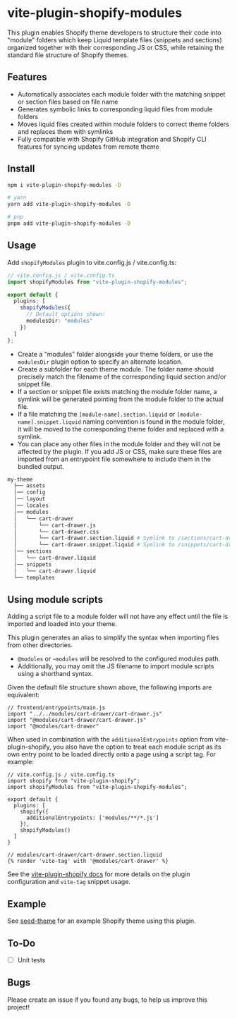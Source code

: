 # vite-plugin-shopify-modules

This plugin enables Shopify theme developers to structure their code into "module" folders which keep Liquid template files (snippets and sections) organized together with their corresponding JS or CSS, while retaining the standard file structure of Shopify themes.

## Features

- Automatically associates each module folder with the matching snippet or section files based on file name
- Generates symbolic links to corresponding liquid files from module folders
- Moves liquid files created within module folders to correct theme folders and replaces them with symlinks
- Fully compatible with Shopify GitHub integration and Shopify CLI features for syncing updates from remote theme

## Install

```bash
npm i vite-plugin-shopify-modules -D

# yarn
yarn add vite-plugin-shopify-modules -D

# pnp
pnpm add vite-plugin-shopify-modules -D

```

## Usage

Add `shopifyModules` plugin to vite.config.js / vite.config.ts:

```ts
// vite.config.js / vite.config.ts
import shopifyModules from "vite-plugin-shopify-modules";

export default {
  plugins: [
    shopifyModules({
      // Default options shown:
      modulesDir: "modules"
    })
  ]
};
```

- Create a "modules" folder alongside your theme folders, or use the `modulesDir` plugin option to specify an alternate location.
- Create a subfolder for each theme module. The folder name should precisely match the filename of the corresponding liquid section and/or snippet file.
- If a section or snippet file exists matching the module folder name, a symlink will be generated pointing from the module folder to the actual file.
- If a file matching the `[module-name].section.liquid` or `[module-name].snippet.liquid` naming convention is found in the module folder, it will be moved to the corresponding theme folder and replaced with a symlink.
- You can place any other files in the module folder and they will not be affected by the plugin. If you add JS or CSS, make sure these files are imported from an entrypoint file somewhere to include them in the bundled output.

```bash
my-theme
  ├── assets
  │── config
  │── layout
  │── locales
  │── modules
  │   └── cart-drawer
  │       └── cart-drawer.js
  │       └── cart-drawer.css
  │       └── cart-drawer.section.liquid # Symlink to /sections/cart-drawer.liquid
  │       └── cart-drawer.snippet.liquid # Symlink to /snippets/cart-drawer.liquid
  │── sections
  │   └── cart-drawer.liquid
  │── snippets
  │   └── cart-drawer.liquid
  └── templates
```

## Using module scripts

Adding a script file to a module folder will not have any effect until the file is imported and loaded into your theme.

This plugin generates an alias to simplify the syntax when importing files from other directories.

- `@modules` or `~modules` will be resolved to the configured modules path.
- Additionally, you may omit the JS filename to import module scripts using a shorthand syntax.

Given the default file structure shown above, the following imports are equivalent:

```
// frontend/entrypoints/main.js
import "../../modules/cart-drawer/cart-drawer.js"
import "@modules/cart-drawer/cart-drawer.js"
import "@modules/cart-drawer"
```

When used in combination with the `additionalEntrypoints` option from vite-plugin-shopify, you also have the option to treat each module script as its own entry point to be loaded directly onto a page using a script tag. For example:

```
// vite.config.js / vite.config.ts
import shopify from "vite-plugin-shopify";
import shopifyModules from "vite-plugin-shopify-modules";

export default {
  plugins: [
    shopify({
      additionalEntrypoints: ['modules/**/*.js']
    }),
    shopifyModules()
  ]
}
```

```
// modules/cart-drawer/cart-drawer.section.liquid
{% render 'vite-tag' with '@modules/cart-drawer' %}
```

See the [vite-plugin-shopify docs](https://github.com/barrel/barrel-shopify/tree/main/packages/vite-plugin-shopify) for more details on the plugin configuration and `vite-tag` snippet usage.

## Example

See [seed-theme](https://github.com/barrel/barrel-shopify/tree/main/themes/seed-theme) for an example Shopify theme using this plugin.

## To-Do

- [ ] Unit tests

## Bugs

Please create an issue if you found any bugs, to help us improve this project!
